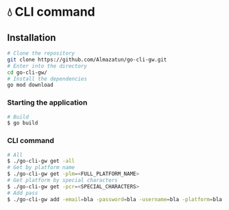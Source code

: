 # 💧 CLI command

## Installation
```bash
# Clone the repository
git clone https://github.com/Almazatun/go-cli-gw.git
# Enter into the directory
cd go-cli-gw/
# Install the dependencies
go mod download
```

### Starting the application

```bash
# Build
$ go build
```

### CLI command

```bash
# All
$ ./go-cli-gw get -all
# Get by platform name
$ ./go-cli-gw get -plm=<FULL_PLATFORM_NAME>
# Get platform by special characters
$ ./go-cli-gw get -pcr=<SPECIAL_CHARACTERS>
# Add pass
$ ./go-cli-gw add -email=bla -password=bla -username=bla -platform=bla -des=bla
```
